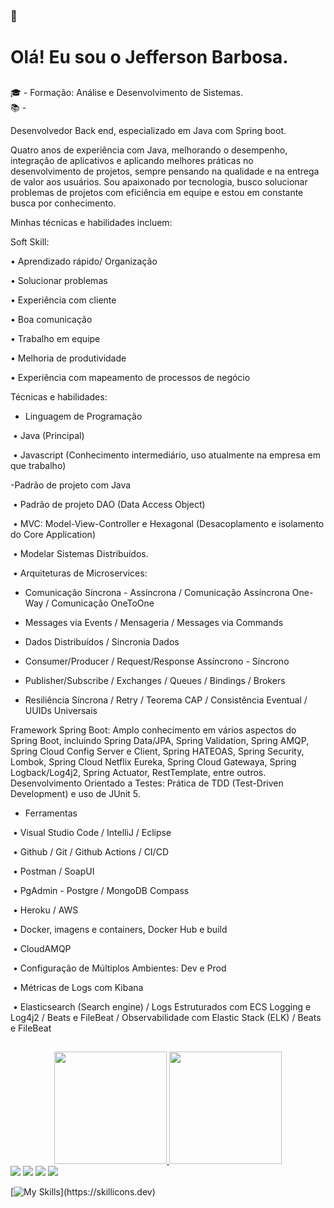 ###  👋

# Olá! Eu sou o Jefferson Barbosa. 
##
🎓 - Formação: Análise e Desenvolvimento de Sistemas.
<br>
📚 - 

Desenvolvedor Back end, especializado em Java com Spring boot.

Quatro anos de experiência com Java, melhorando o desempenho, integração de aplicativos e aplicando melhores práticas no desenvolvimento de projetos, sempre pensando na qualidade e na entrega de valor aos usuários. Sou apaixonado por tecnologia, busco solucionar problemas de projetos com eficiência em equipe e estou em constante busca por conhecimento.

Minhas técnicas e habilidades incluem:


Soft Skill: <br>

• Aprendizado rápido/ Organização <br>

• Solucionar problemas <br>

• Experiência com cliente  <br>

• Boa comunicação  <br>

• Trabalho em equipe  <br>

• Melhoria de produtividade <br>

• Experiência com mapeamento de processos de negócio <br>

Técnicas e habilidades:  <br>

- Linguagem de Programação <br>

 • Java (Principal) <br>

 • Javascript (Conhecimento intermediário, uso atualmente na empresa em que trabalho) <br>

-Padrão de projeto com Java <br>


 • Padrão de projeto DAO (Data Access Object) <br>

 • MVC: Model-View-Controller e Hexagonal (Desacoplamento e isolamento do Core  Application) <br>

 • Modelar Sistemas Distribuídos. <br>

 • Arquiteturas de Microservices: <br>

- Comunicação Síncrona - Assíncrona / Comunicação Assíncrona One-Way / Comunicação OneToOne <br>

- Messages via Events / Mensageria / Messages via Commands <br>

- Dados Distribuídos / Sincronia Dados <br>

- Consumer/Producer / Request/Response Assíncrono - Síncrono <br>

- Publisher/Subscribe / Exchanges / Queues / Bindings / Brokers  <br>

- Resiliência Síncrona / Retry / Teorema CAP / Consistência Eventual / UUIDs Universais <br>

Framework Spring Boot: Amplo conhecimento em vários aspectos do Spring Boot, incluindo Spring Data/JPA, Spring Validation, Spring AMQP, Spring Cloud Config Server e Client, Spring HATEOAS, Spring Security, Lombok, Spring Cloud Netflix Eureka, Spring Cloud Gatewaya,  Spring Logback/Log4j2, Spring Actuator,  RestTemplate, entre outros. <br>
Desenvolvimento Orientado a Testes: Prática de TDD (Test-Driven Development) e uso de JUnit 5. <br>

- Ferramentas <br>

 • Visual Studio Code / IntelliJ / Eclipse <br>

 • Github / Git / Github Actions / CI/CD   <br>

 • Postman / SoapUI <br>

 • PgAdmin - Postgre / MongoDB Compass <br>

 • Heroku / AWS  <br>

 • Docker, imagens e containers, Docker Hub e build <br>

 • CloudAMQP <br>

 • Configuração de Múltiplos Ambientes: Dev e Prod <br>

 • Métricas de Logs com Kibana <br>

 • Elasticsearch (Search engine) / Logs Estruturados com ECS Logging e Log4j2 / Beats e FileBeat / Observabilidade com Elastic Stack (ELK) / Beats e FileBeat <br>



##
<div align="center">
  <a href="https://github.com/jefferson1995">
  <img height="180em" src="https://github-readme-stats.vercel.app/api?username=jefferson1995&show_icons=true&theme=blue&include_all_commits=true&count_private=true"/>
  <img height="180em" src="https://github-readme-stats.vercel.app/api/top-langs/?username=jefferson1995&layout=compact&langs_count=7&theme=blue"/>
</div>

  
  <div>
  <a href="https://instagram.com/jeffersonbarbosa.pro" target="_blank"><img src="https://img.shields.io/badge/-Instagram-%23E4405F?style=for-the-badge&logo=instagram&logoColor=white" target="_blank"></a>
 <a href="https://discord.com/channels/@jeffersonbarbosa" target="_blank"><img src="https://img.shields.io/badge/Discord-7289DA?style=for-the-badge&logo=discord&logoColor=white" target="_blank"></a> 
  <a href = "mailto:jefferson.bds@hotmail.com"><img src="https://img.shields.io/badge/-Gmail-%23333?style=for-the-badge&logo=gmail&logoColor=white" target="_blank"></a>
  <a href="https://www.linkedin.com/in/jefferson-barbosa-225349149/" target="_blank"><img src="https://img.shields.io/badge/-LinkedIn-%230077B5?style=for-the-badge&logo=linkedin&logoColor=white" target="_blank"></a> 
  </div>

  [![My Skills](https://skillicons.dev/icons?i=java,html,css,js,python,spring,aws,postgresql,mysql,docker,mongodb,)](https://skillicons.dev)
